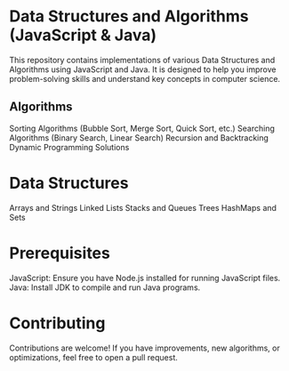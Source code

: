 # Data Structures and Algorithms (JavaScript & Java)

This repository contains implementations of various Data Structures and Algorithms using JavaScript and Java. It is designed to help you improve problem-solving skills and understand key concepts in computer science.

## Algorithms
Sorting Algorithms (Bubble Sort, Merge Sort, Quick Sort, etc.)
Searching Algorithms (Binary Search, Linear Search)
Recursion and Backtracking
Dynamic Programming Solutions
# Data Structures
Arrays and Strings
Linked Lists
Stacks and Queues
Trees
HashMaps and Sets

# Prerequisites
JavaScript: Ensure you have Node.js installed for running JavaScript files.
Java: Install JDK to compile and run Java programs.

# Contributing
Contributions are welcome! If you have improvements, new algorithms, or optimizations, feel free to open a pull request.
